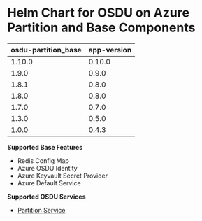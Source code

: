 # Helm Chart for OSDU on Azure Partition and Base Components

| osdu-partition_base | app-version  |
| ------------------- | ----------   |
| 1.10.0               | 0.10.0        |
| 1.9.0               | 0.9.0        |
| 1.8.1               | 0.8.0        |
| 1.8.0               | 0.8.0        |
| 1.7.0               | 0.7.0        |
| 1.3.0               | 0.5.0        |
| 1.0.0               | 0.4.3        |

__Supported Base Features__

- Redis Config Map
- Azure OSDU Identity
- Azure Keyvault Secret Provider
- Azure Default Service

__Supported OSDU Services__

- [Partition Service](https://community.opengroup.org/osdu/platform/system/partition)

